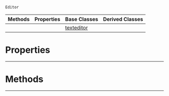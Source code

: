  `Editor`

|Methods|Properties|Base Classes|Derived Classes|
|---|---|---|---|
| | |[texteditor](texteditor.md)| |


 #  Properties


---  
 #  Methods


---  
 

 